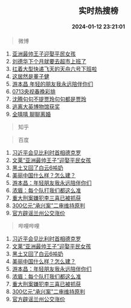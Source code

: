 <div align="center"><h2>实时热搜榜</h2><h4>2024-01-12 23:21:01</h4></div>

> 微博  

1. [亚洲最帅王子迎娶平民女孩](https://s.weibo.com/weibo?q=%23%E4%BA%9A%E6%B4%B2%E6%9C%80%E5%B8%85%E7%8E%8B%E5%AD%90%E8%BF%8E%E5%A8%B6%E5%B9%B3%E6%B0%91%E5%A5%B3%E5%AD%A9%23&t=31&band_rank=1&Refer=top)<br />
2. [刘德华下个月就要去超市上班了](https://s.weibo.com/weibo?q=%E5%88%98%E5%BE%B7%E5%8D%8E%E4%B8%8B%E4%B8%AA%E6%9C%88%E5%B0%B1%E8%A6%81%E5%8E%BB%E8%B6%85%E5%B8%82%E4%B8%8A%E7%8F%AD%E4%BA%86&t=31&band_rank=2&Refer=top)<br />
3. [扛着大型快递飞天的天舟六号下班啦](https://s.weibo.com/weibo?q=%23%E6%89%9B%E7%9D%80%E5%A4%A7%E5%9E%8B%E5%BF%AB%E9%80%92%E9%A3%9E%E5%A4%A9%E7%9A%84%E5%A4%A9%E8%88%9F%E5%85%AD%E5%8F%B7%E4%B8%8B%E7%8F%AD%E5%95%A6%23&t=31&band_rank=3&Refer=top)<br />
4. [这居然是董子健](https://s.weibo.com/weibo?q=%E8%BF%99%E5%B1%85%E7%84%B6%E6%98%AF%E8%91%A3%E5%AD%90%E5%81%A5&t=31&band_rank=4&Refer=top)<br />
5. [游本昌 年轻的朋友我永远陪伴你们](https://s.weibo.com/weibo?q=%E6%B8%B8%E6%9C%AC%E6%98%8C%20%E5%B9%B4%E8%BD%BB%E7%9A%84%E6%9C%8B%E5%8F%8B%E6%88%91%E6%B0%B8%E8%BF%9C%E9%99%AA%E4%BC%B4%E4%BD%A0%E4%BB%AC&t=31&band_rank=5&Refer=top)<br />
6. [0713央视春晚彩排](https://s.weibo.com/weibo?q=0713%E5%A4%AE%E8%A7%86%E6%98%A5%E6%99%9A%E5%BD%A9%E6%8E%92&t=31&band_rank=6&Refer=top)<br />
7. [沈腾句句不提贾玲句句都是贾玲](https://s.weibo.com/weibo?q=%23%E6%B2%88%E8%85%BE%E5%8F%A5%E5%8F%A5%E4%B8%8D%E6%8F%90%E8%B4%BE%E7%8E%B2%E5%8F%A5%E5%8F%A5%E9%83%BD%E6%98%AF%E8%B4%BE%E7%8E%B2%23&t=31&band_rank=7&Refer=top)<br />
8. [逃离大英博物馆获奖](https://s.weibo.com/weibo?q=%E9%80%83%E7%A6%BB%E5%A4%A7%E8%8B%B1%E5%8D%9A%E7%89%A9%E9%A6%86%E8%8E%B7%E5%A5%96&t=31&band_rank=8&Refer=top)<br />
9. [全嘻嘻 聊聊离婚](https://s.weibo.com/weibo?q=%E5%85%A8%E5%98%BB%E5%98%BB%20%E8%81%8A%E8%81%8A%E7%A6%BB%E5%A9%9A&t=31&band_rank=9&Refer=top)<br />

> 知乎  


> 百度  

1. [习近平会见比利时首相德克罗](https://www.baidu.com/s?wd=%E4%B9%A0%E8%BF%91%E5%B9%B3%E4%BC%9A%E8%A7%81%E6%AF%94%E5%88%A9%E6%97%B6%E9%A6%96%E7%9B%B8%E5%BE%B7%E5%85%8B%E7%BD%97&sa=fyb_news&rsv_dl=fyb_news)<br />
2. [文莱“亚洲最帅王子”迎娶平民女孩](https://www.baidu.com/s?wd=%E6%96%87%E8%8E%B1%E2%80%9C%E4%BA%9A%E6%B4%B2%E6%9C%80%E5%B8%85%E7%8E%8B%E5%AD%90%E2%80%9D%E8%BF%8E%E5%A8%B6%E5%B9%B3%E6%B0%91%E5%A5%B3%E5%AD%A9&sa=fyb_news&rsv_dl=fyb_news)<br />
3. [黑土又回了白云6吨奶](https://www.baidu.com/s?wd=%E9%BB%91%E5%9C%9F%E5%8F%88%E5%9B%9E%E4%BA%86%E7%99%BD%E4%BA%916%E5%90%A8%E5%A5%B6&sa=fyb_news&rsv_dl=fyb_news)<br />
4. [美丽中国什么样？怎么建？](https://www.baidu.com/s?wd=%E7%BE%8E%E4%B8%BD%E4%B8%AD%E5%9B%BD%E4%BB%80%E4%B9%88%E6%A0%B7%EF%BC%9F%E6%80%8E%E4%B9%88%E5%BB%BA%EF%BC%9F&sa=fyb_news&rsv_dl=fyb_news)<br />
5. [游本昌：年轻朋友我永远陪伴你们](https://www.baidu.com/s?wd=%E6%B8%B8%E6%9C%AC%E6%98%8C%EF%BC%9A%E5%B9%B4%E8%BD%BB%E6%9C%8B%E5%8F%8B%E6%88%91%E6%B0%B8%E8%BF%9C%E9%99%AA%E4%BC%B4%E4%BD%A0%E4%BB%AC&sa=fyb_news&rsv_dl=fyb_news)<br />
6. [浓眉：每个队打我们都这么准](https://www.baidu.com/s?wd=%E6%B5%93%E7%9C%89%EF%BC%9A%E6%AF%8F%E4%B8%AA%E9%98%9F%E6%89%93%E6%88%91%E4%BB%AC%E9%83%BD%E8%BF%99%E4%B9%88%E5%87%86&sa=fyb_news&rsv_dl=fyb_news)<br />
7. [重大刑案嫌犯李三喜已被抓获](https://www.baidu.com/s?wd=%E9%87%8D%E5%A4%A7%E5%88%91%E6%A1%88%E5%AB%8C%E7%8A%AF%E6%9D%8E%E4%B8%89%E5%96%9C%E5%B7%B2%E8%A2%AB%E6%8A%93%E8%8E%B7&sa=fyb_news&rsv_dl=fyb_news)<br />
8. [300亿元“承兴案”二审维持原判](https://www.baidu.com/s?wd=300%E4%BA%BF%E5%85%83%E2%80%9C%E6%89%BF%E5%85%B4%E6%A1%88%E2%80%9D%E4%BA%8C%E5%AE%A1%E7%BB%B4%E6%8C%81%E5%8E%9F%E5%88%A4&sa=fyb_news&rsv_dl=fyb_news)<br />
9. [官方辟谣兰州公交涨价](https://www.baidu.com/s?wd=%E5%AE%98%E6%96%B9%E8%BE%9F%E8%B0%A3%E5%85%B0%E5%B7%9E%E5%85%AC%E4%BA%A4%E6%B6%A8%E4%BB%B7&sa=fyb_news&rsv_dl=fyb_news)<br />

> 哔哩哔哩  

1. [习近平会见比利时首相德克罗](https://www.baidu.com/s?wd=%E4%B9%A0%E8%BF%91%E5%B9%B3%E4%BC%9A%E8%A7%81%E6%AF%94%E5%88%A9%E6%97%B6%E9%A6%96%E7%9B%B8%E5%BE%B7%E5%85%8B%E7%BD%97&sa=fyb_news&rsv_dl=fyb_news)<br />
2. [文莱“亚洲最帅王子”迎娶平民女孩](https://www.baidu.com/s?wd=%E6%96%87%E8%8E%B1%E2%80%9C%E4%BA%9A%E6%B4%B2%E6%9C%80%E5%B8%85%E7%8E%8B%E5%AD%90%E2%80%9D%E8%BF%8E%E5%A8%B6%E5%B9%B3%E6%B0%91%E5%A5%B3%E5%AD%A9&sa=fyb_news&rsv_dl=fyb_news)<br />
3. [黑土又回了白云6吨奶](https://www.baidu.com/s?wd=%E9%BB%91%E5%9C%9F%E5%8F%88%E5%9B%9E%E4%BA%86%E7%99%BD%E4%BA%916%E5%90%A8%E5%A5%B6&sa=fyb_news&rsv_dl=fyb_news)<br />
4. [美丽中国什么样？怎么建？](https://www.baidu.com/s?wd=%E7%BE%8E%E4%B8%BD%E4%B8%AD%E5%9B%BD%E4%BB%80%E4%B9%88%E6%A0%B7%EF%BC%9F%E6%80%8E%E4%B9%88%E5%BB%BA%EF%BC%9F&sa=fyb_news&rsv_dl=fyb_news)<br />
5. [游本昌：年轻朋友我永远陪伴你们](https://www.baidu.com/s?wd=%E6%B8%B8%E6%9C%AC%E6%98%8C%EF%BC%9A%E5%B9%B4%E8%BD%BB%E6%9C%8B%E5%8F%8B%E6%88%91%E6%B0%B8%E8%BF%9C%E9%99%AA%E4%BC%B4%E4%BD%A0%E4%BB%AC&sa=fyb_news&rsv_dl=fyb_news)<br />
6. [浓眉：每个队打我们都这么准](https://www.baidu.com/s?wd=%E6%B5%93%E7%9C%89%EF%BC%9A%E6%AF%8F%E4%B8%AA%E9%98%9F%E6%89%93%E6%88%91%E4%BB%AC%E9%83%BD%E8%BF%99%E4%B9%88%E5%87%86&sa=fyb_news&rsv_dl=fyb_news)<br />
7. [重大刑案嫌犯李三喜已被抓获](https://www.baidu.com/s?wd=%E9%87%8D%E5%A4%A7%E5%88%91%E6%A1%88%E5%AB%8C%E7%8A%AF%E6%9D%8E%E4%B8%89%E5%96%9C%E5%B7%B2%E8%A2%AB%E6%8A%93%E8%8E%B7&sa=fyb_news&rsv_dl=fyb_news)<br />
8. [300亿元“承兴案”二审维持原判](https://www.baidu.com/s?wd=300%E4%BA%BF%E5%85%83%E2%80%9C%E6%89%BF%E5%85%B4%E6%A1%88%E2%80%9D%E4%BA%8C%E5%AE%A1%E7%BB%B4%E6%8C%81%E5%8E%9F%E5%88%A4&sa=fyb_news&rsv_dl=fyb_news)<br />
9. [官方辟谣兰州公交涨价](https://www.baidu.com/s?wd=%E5%AE%98%E6%96%B9%E8%BE%9F%E8%B0%A3%E5%85%B0%E5%B7%9E%E5%85%AC%E4%BA%A4%E6%B6%A8%E4%BB%B7&sa=fyb_news&rsv_dl=fyb_news)<br />
